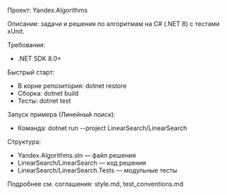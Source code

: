 Проект: Yandex.Algorithms

Описание: задачи и решения по алгоритмам на C# (.NET 8) с тестами xUnit.

Требования:
- .NET SDK 8.0+

Быстрый старт:
- В корне репозитория: dotnet restore
- Сборка: dotnet build
- Тесты: dotnet test

Запуск примера (Линейный поиск):
- Команда: dotnet run --project LinearSearch/LinearSearch

Структура:
- Yandex.Algorithms.sln — файл решения
- LinearSearch/LinearSearch — код решения
- LinearSearch/LinearSearch.Tests — модульные тесты

Подробнее см. соглашения: style.md, test_conventions.md
